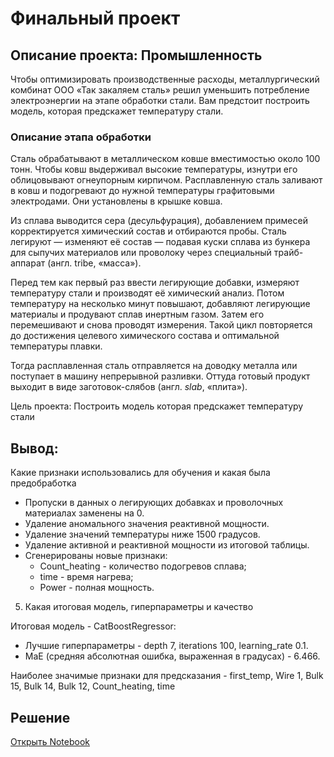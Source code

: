 # Финальный проект
## Описание проекта: Промышленность 

Чтобы оптимизировать производственные расходы, металлургический комбинат ООО «Так закаляем сталь» решил уменьшить потребление электроэнергии на этапе обработки стали. Вам предстоит построить модель, которая предскажет температуру стали.

### Описание этапа обработки

Сталь обрабатывают в металлическом ковше вместимостью около 100 тонн. Чтобы ковш выдерживал высокие температуры, изнутри его облицовывают огнеупорным кирпичом. Расплавленную сталь заливают в ковш и подогревают до нужной температуры графитовыми электродами. Они установлены в крышке ковша.

Из сплава выводится сера (десульфурация), добавлением примесей корректируется химический состав и отбираются пробы. Сталь легируют — изменяют её состав — подавая куски сплава из бункера для сыпучих материалов или проволоку через специальный трайб-аппарат (англ. tribe, «масса»).

Перед тем как первый раз ввести легирующие добавки, измеряют температуру стали и производят её химический анализ. Потом температуру на несколько минут повышают, добавляют легирующие материалы и продувают сплав инертным газом. Затем его перемешивают и снова проводят измерения. Такой цикл повторяется до достижения целевого химического состава и оптимальной температуры плавки.

Тогда расплавленная сталь отправляется на доводку металла или поступает в машину непрерывной разливки. Оттуда готовый продукт выходит в виде заготовок-слябов (англ. *slab*, «плита»).

Цель проекта: Построить модель которая предскажет температуру стали
## Вывод:
Какие признаки использовались для обучения и какая была предобработка
- Пропуски в данных о легирующих добавках и проволочных материалах заменены на 0.
- Удаление аномального значения реактивной мощности.
- Удаление значений температуры ниже 1500 градусов.
- Удаление активной и реактивной мощности из итоговой таблицы.
- Сгенерированы новые признаки:
   - Count_heating - количество подогревов сплава;
   - time - время нагрева;
   - Power - полная мощность.

5. Какая итоговая модель, гиперпараметры и качество

Итоговая модель - CatBoostRegressor:
- Лучшие гиперпараметры - depth 7, iterations 100, learning_rate 0.1.
- MaE (средняя абсолютная ошибка, выраженная в градусах) - 6.466.

Наиболее значимые признаки для предсказания - first_temp, Wire 1, Bulk 15, Bulk 14, Bulk 12, Count_heating, time

## Решение
[Открыть Notebook](./Industry-git.ipynb)
